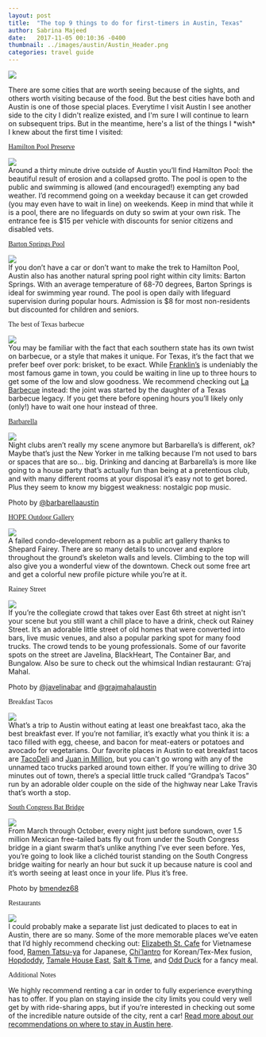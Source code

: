 ```yaml
---
layout: post
title:  "The top 9 things to do for first-timers in Austin, Texas"
author: Sabrina Majeed
date:   2017-11-05 00:10:36 -0400
thumbnail: ../images/austin/Austin_Header.png
categories: travel guide
---
```


![](../images/austin/Austin_Header.png)
<p class="mt3">There are some cities that are worth seeing because of the sights, and others worth visiting because of the food. But the best cities have both and Austin is one of those special places. Everytime I visit Austin I see another side to the city I didn't realize existed, and I'm sure I will continue to learn on subsequent trips. But in the meantime, here's a list of the things I *wish* I knew about the first time I visited:</p>

<p class="f3 pt3 lh-title" style="font-family: 'Gilroy-ExtraBold'"><a href="https://parks.traviscountytx.gov/find-a-park/hamilton-pool" class="link underline-hover orange" target="_blank">Hamilton Pool Preserve</a></p>
<div class="fl w-100 pr1-ns mb3">
<img src="../images/austin/HamiltonPool.png">
</div>
Around a thirty minute drive outside of Austin you’ll find Hamilton Pool: the beautiful result of erosion and a collapsed grotto. The pool is open to the public and swimming is allowed (and encouraged!) exempting any bad weather. I’d recommend going on a weekday because it can get crowded (you may even have to wait in line) on weekends. Keep in mind that while it is a pool, there are no lifeguards on duty so swim at your own risk. The entrance fee is $15 per vehicle with discounts for senior citizens and disabled vets.

<p class="f3 pt3 lh-title" style="font-family: 'Gilroy-ExtraBold'"><a href="https://austintexas.gov/department/barton-springs-pool" class="link underline-hover orange" target="_blank">Barton Springs Pool</a></p>
<div class="fl w-100 pr1-ns mb3">
<img src="../images/austin/Barton2.png">
</div>
If you don’t have a car or don’t want to make the trek to Hamilton Pool, Austin also has another natural spring pool right within city limits: Barton Springs. With an average temperature of 68-70 degrees, Barton Springs is ideal for swimming year round. The pool is open daily with lifeguard supervision during popular hours. Admission is $8 for most non-residents but discounted for children and seniors.

<p class="f3 pt3 lh-title" style="font-family: 'Gilroy-ExtraBold'">The best of Texas barbecue</p>
<div class="fl w-100 pr1-ns mb3">
<img src="../images/austin/Barbecue.png">
</div>
You may be familiar with the fact that each southern state has its own twist on barbecue, or a style that makes it unique. For Texas, it’s the fact that we prefer beef over pork: brisket, to be exact. While <a href="https://franklinbbq.com/">Franklin’s</a> is undeniably the most famous game in town, you could be waiting in line up to three hours to get some of the low and slow goodness. We recommend checking out <a href="https://www.labarbecue.com/">La Barbecue</a> instead: the joint was started by the daughter of a Texas barbecue legacy. If you get there before opening hours you’ll likely only (only!) have to wait one hour instead of three.

<p class="f3 pt3 lh-title" style="font-family: 'Gilroy-ExtraBold'"><a href="https://foursquare.com/v/barbarella/4b52a8e5f964a5204c8527e3" class="link underline-hover orange" target="_blank">Barbarella</a></p>
<div class="fl w-100 pr1-ns mb3">
<img src="../images/austin/Barbarella.png">
</div>
Night clubs aren’t really my scene anymore but Barbarella’s is different, ok? Maybe that’s just the New Yorker in me talking because I’m not used to bars or spaces that are so… big. Drinking and dancing at Barbarella’s is more like going to a house party that’s actually fun than being at a pretentious club, and with many different rooms at your disposal it’s easy not to get bored. Plus they seem to know my biggest weakness: nostalgic pop music.
<p class="f7 light-silver">Photo by <a href="https://www.instagram.com/barbarellaaustin" target="_blank" class="link underline-hover orange">@barbarellaaustin</a></p>

<p class="f3 pt3 lh-title" style="font-family: 'Gilroy-ExtraBold'"><a href="http://hopecampaign.org/hopeprojects/hope-outdoor-gallery/" class="link underline-hover orange" target="_blank">HOPE Outdoor Gallery</a></p>
<div class="fl w-100 pr1-ns mb3">
<img src="../images/austin/Hope.png">
</div>
A failed condo-development reborn as a public art gallery thanks to Shepard Fairey. There are so many details to uncover and explore throughout the ground’s skeleton walls and levels. Climbing to the top will also give you a wonderful view of the downtown. Check out some free art and get a colorful new profile picture while you’re at it.

<p class="f3 pt3 lh-title" style="font-family: 'Gilroy-ExtraBold'">Rainey Street</p>
<div class="fl w-100 pr1-ns mb3">
<img src="../images/austin/Rainey.png">
</div>
If you’re the collegiate crowd that takes over East 6th street at night isn't your scene but you still want a chill place to have a drink, check out Rainey Street. It’s an adorable little street of old homes that were converted into bars, live music venues, and also a popular parking spot for many food trucks. The crowd tends to be young professionals. Some of our favorite spots on the street are Javelina, BlackHeart, The Container Bar, and Bungalow. Also be sure to check out the whimsical Indian restaurant: G’raj Mahal.
<p class="f7 light-silver">Photo by <a href="https://www.instagram.com/javelinabar/" target="_blank" class="link underline-hover orange">@javelinabar</a> and <a href="https://www.instagram.com/grajmahalaustin/" target="_blank" class="link underline-hover orange">@grajmahalaustin</a></p>

<p class="f3 pt3 lh-title" style="font-family: 'Gilroy-ExtraBold'">Breakfast Tacos</p>
<div class="fl w-100 pr1-ns mb3">
<img src="../images/austin/Tacos.png">
</div>
What’s a trip to Austin without eating at least one breakfast taco, aka the best breakfast ever. If you’re not familiar, it’s exactly what you think it is: a taco filled with egg, cheese, and bacon for meat-eaters or potatoes and avocado for vegetarians. Our favorite places in Austin to eat breakfast tacos are <a href="http://www.tacodeli.com/">TacoDeli</a> and <a href="http://juaninamillion.com/">Juan in Million</a>, but you can't go wrong with any of the unnamed taco trucks parked around town either. If you’re willing to drive 30 minutes out of town, there’s a special little truck called “Grandpa’s Tacos” run by an adorable older couple on the side of the highway near Lake Travis that’s worth a stop.

<p class="f3 pt3 lh-title" style="font-family: 'Gilroy-ExtraBold'"><a href="http://www.batsinaustin.com/" class="link underline-hover orange" target="_blank">South Congress Bat Bridge</a></p>
<div class="fl w-100 pr1-ns mb3">
<img src="../images/austin/Bats.png">
</div>
From March through October, every night just before sundown, over 1.5 million Mexican free-tailed bats fly out from under the South Congress bridge in a giant swarm that’s unlike anything I’ve ever seen before. Yes, you’re going to look like a clichéd tourist standing on the South Congress bridge waiting for nearly an hour but suck it up because nature is cool and it’s worth seeing at least once in your life. Plus it’s free.
<p class="f7 light-silver">Photo by <a href="https://www.flickr.com/photos/bmendez68/" target="_blank" class="link underline-hover orange">bmendez68</a></p>

<p class="f3 pt3 lh-title" style="font-family: 'Gilroy-ExtraBold'">Restaurants</p>
<div class="fl w-100 pr1-ns mb3">
<img src="../images/austin/Restaurants.png">
</div>
I could probably make a separate list just dedicated to places to eat in Austin, there are so many. Some of the more memorable places we’ve eaten that I’d highly recommend checking out: <a href="https://foursquare.com/v/elizabeth-st-caf%C3%A9/4ef4c212b8f77e0f983c04e4">Elizabeth St. Cafe</a> for Vietnamese food, <a href="https://foursquare.com/v/ramen-tatsuya/501831f5e4b06251be422605">Ramen Tatsu-ya</a> for Japanese, <a href="https://foursquare.com/v/chilantro/54b495ab498ebacc93b337bf">Chi’lantro</a> for Korean/Tex-Mex fusion, <a href="https://foursquare.com/v/hopdoddy-burger-bar/4cb5e045e262b60c46cb6ae0">Hopdoddy</a>, <a href="https://foursquare.com/v/tamale-house-east/4f5cd4e6e4b008b15792ebac">Tamale House East</a>, <a href="https://foursquare.com/v/salt--time/50d3997ae4b0200540c19f7c">Salt & Time</a>, and <a href="https://foursquare.com/v/odd-duck/5256c1f611d2949f1623a789">Odd Duck</a> for a fancy meal.

<div class="fl w-100 mt4 mb0">
<p class="tc f2" style="font-family: 'Gilroy-ExtraBold'">Additional Notes</p></div>

We highly recommend renting a car in order to fully experience everything has to offer. If you plan on staying inside the city limits you could very well get by with ride-sharing apps, but if you’re interested in checking out some of the incredible nature outside of the city, rent a car! <a href="http://theinnbox.co/best-airbnbs-austin-texas/">Read more about our recommendations on where to stay in Austin here</a>.
